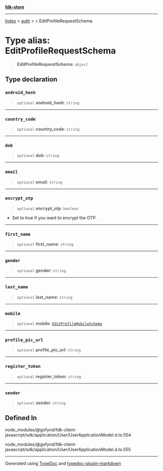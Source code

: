 [**fdk-store**](../../../README.md)
***

[Index](../../../API.md) > [auth](../../README.md) > [<internal>](../README.md) > EditProfileRequestSchema

# Type alias: EditProfileRequestSchema

> **EditProfileRequestSchema**: `object`

## Type declaration

### `android_hash`

> `optional` **android\_hash**: `string`

***

### `country_code`

> `optional` **country\_code**: `string`

***

### `dob`

> `optional` **dob**: `string`

***

### `email`

> `optional` **email**: `string`

***

### `encrypt_otp`

> `optional` **encrypt\_otp**: `boolean`

- Set to true if you want to encrypt the OTP.

***

### `first_name`

> `optional` **first\_name**: `string`

***

### `gender`

> `optional` **gender**: `string`

***

### `last_name`

> `optional` **last\_name**: `string`

***

### `mobile`

> `optional` **mobile**: [`EditProfileMobileSchema`](type-alias.EditProfileMobileSchema.md)

***

### `profile_pic_url`

> `optional` **profile\_pic\_url**: `string`

***

### `register_token`

> `optional` **register\_token**: `string`

***

### `sender`

> `optional` **sender**: `string`

## Defined In

node\_modules/@gofynd/fdk-client-javascript/sdk/application/User/UserApplicationModel.d.ts:554

node\_modules/@gofynd/fdk-client-javascript/sdk/application/User/UserApplicationModel.d.ts:555

***
Generated using [TypeDoc](https://typedoc.org/) and [typedoc-plugin-markdown](https://www.npmjs.com/package/typedoc-plugin-markdown)
